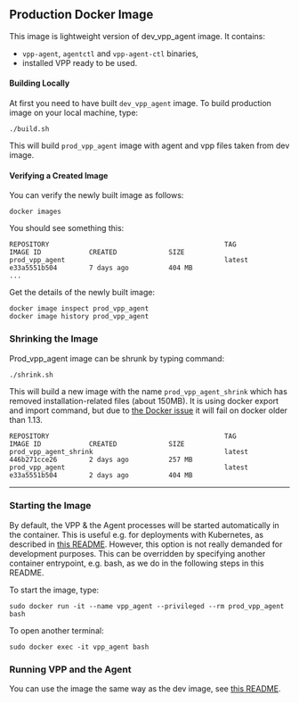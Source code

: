 ## Production Docker Image

This image is lightweight version of dev_vpp_agent image. It contains:

- `vpp-agent`, `agentctl` and `vpp-agent-ctl` binaries,
- installed VPP ready to be used.

#### Building Locally
At first you need to have built `dev_vpp_agent` image.
To build production image on your local machine, type:
```
./build.sh
```
This will build `prod_vpp_agent` image with agent and vpp files taken from dev image.

#### Verifying a Created Image
You can verify the newly built image as follows:

```
docker images
``` 

You should see something this:

```
REPOSITORY                                            TAG                 IMAGE ID            CREATED             SIZE
prod_vpp_agent                                        latest              e33a5551b504        7 days ago          404 MB
...
```
Get the details of the newly built image:

```
docker image inspect prod_vpp_agent
docker image history prod_vpp_agent
```

### Shrinking the Image
Prod_vpp_agent image can be shrunk by typing command:

```
./shrink.sh
```

This will build a new image with the name `prod_vpp_agent_shrink` which has removed installation-related files 
(about 150MB).
It is using docker export and import command, but due to 
[the Docker issue](https://github.com/moby/moby/issues/26173) it will fail on docker older than 1.13.

```
REPOSITORY                                            TAG                 IMAGE ID            CREATED             SIZE
prod_vpp_agent_shrink                                 latest              446b271cce26        2 days ago          257 MB
prod_vpp_agent                                        latest              e33a5551b504        2 days ago          404 MB

```
---

### Starting the Image
By default, the VPP & the Agent processes will be started automatically in the container. This is useful
e.g. for deployments with Kubernetes, as described in [this README](../k8s/README.md). However,
this option is not really demanded for development purposes. This can be overridden by specifying
another container entrypoint, e.g. bash, as we do in the following steps in this README.

To start the image, type:
```
sudo docker run -it --name vpp_agent --privileged --rm prod_vpp_agent bash
```
To open another terminal:
```
sudo docker exec -it vpp_agent bash
```

### Running VPP and the Agent
You can use the image the same way as the dev image, see [this README](../dev_vpp_agent/README.md).